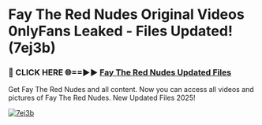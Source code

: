 # Fay The Red Nudes Original Videos 0nlyFans Leaked - Files Updated! (7ej3b)

<h3>🔴 CLICK HERE 🌐==►► <a href="https://tinyurl.com/52m3yx9h" rel="nofollow">Fay The Red Nudes Updated Files</a></h3>

Get Fay The Red Nudes and all content. Now you can access all videos and pictures of Fay The Red Nudes. New Updated Files 2025!

[![7ej3b](https://i.imgur.com/TnHtlc8.gif)](https://tinyurl.com/52m3yx9h)
